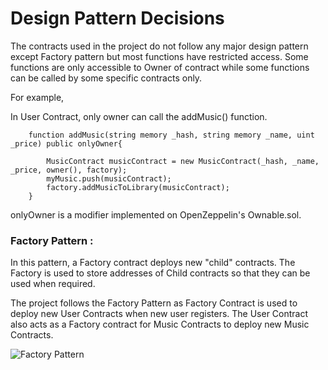 # Design Pattern Decisions

The contracts used in the project do not follow any major design pattern except Factory pattern but most functions have restricted access. Some functions are only accessible to Owner of contract
while some functions can be called by some specific contracts only.

For example, 

In User Contract, only owner can call the addMusic() function.

```
    function addMusic(string memory _hash, string memory _name, uint _price) public onlyOwner{
        
        MusicContract musicContract = new MusicContract(_hash, _name, _price, owner(), factory);
        myMusic.push(musicContract);
        factory.addMusicToLibrary(musicContract);
    }
```
onlyOwner is a modifier implemented on OpenZeppelin's Ownable.sol.

### Factory Pattern :

In this pattern, a Factory contract deploys new "child" contracts. The Factory is used to store addresses of Child contracts so that they can be used when required.

The project follows the Factory Pattern as Factory Contract is used to deploy new User Contracts when new user registers. The User Contract also acts as a Factory contract 
for Music Contracts to deploy new Music Contracts.

![Factory Pattern](https://github.com/samarth9201/music-stream-decentralized/blob/master/images/FactoryPattern.png)

